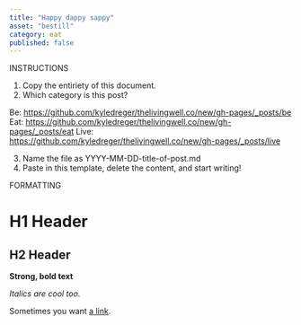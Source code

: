 ```yaml
---
title: "Happy dappy sappy"
asset: "bestill"
category: eat
published: false
---
```


INSTRUCTIONS

1. Copy the entiriety of this document. 
2. Which category is this post? 

Be: https://github.com/kyledreger/thelivingwell.co/new/gh-pages/_posts/be
Eat: https://github.com/kyledreger/thelivingwell.co/new/gh-pages/_posts/eat
Live: https://github.com/kyledreger/thelivingwell.co/new/gh-pages/_posts/live

3. Name the file as YYYY-MM-DD-title-of-post.md
4. Paste in this template, delete the content, and start writing!

FORMATTING

# H1 Header

## H2 Header

**Strong, bold text**

_Italics are cool too._

Sometimes you want [a link](http://google.com).
